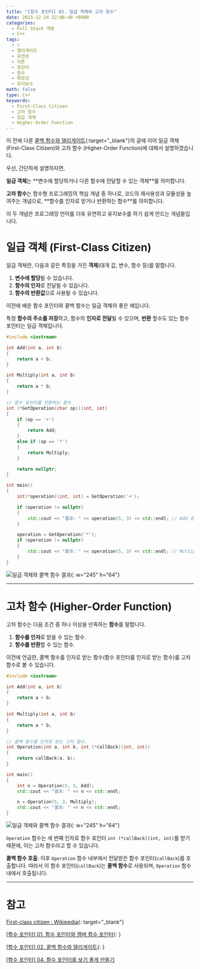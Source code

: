 ```yaml
---
title: "[함수 포인터] 03. 일급 객체와 고차 함수"
date: 2023-12-24 22:06:48 +0900
categories:
  - Full Stack 개발
  - C++
tags:
  - c
  - 델리게이트
  - 유연성
  - 이론
  - 포인터
  - 함수
  - 확장성
  - 유지보수
math: false
type: C++
keywords:
  - First-Class Citizen
  - 고차 함수
  - 일급 객체
  - Higher-Order Function
---
```


이 전에 다룬 [콜백 함수와 델리게이트](/posts/%ED%95%A8%EC%88%98-%ED%8F%AC%EC%9D%B8%ED%84%B0-02.-%EC%BD%9C%EB%B0%B1-%ED%95%A8%EC%88%98%EC%99%80-%EB%8D%B8%EB%A6%AC%EA%B2%8C%EC%9D%B4%ED%8A%B8/){:target="_blank"}의 글에 이어 일급 객체 (First-Class Citizen)와 고차 함수 (Higher-Order Function)에 대해서 설명하겠습니다.

우선, 간단하게 설명하자면,

**일급 객체**는 **변수에 할당하거나 다른 함수에 전달할 수 있는 <span class="font_highlight">객체</span>**를 의미합니다.

**고차 함수**는 함수형 프로그래밍의 핵심 개념 중 하나로, 코드의 재사용성과 모듈성을 높여주는 개념으로, **함수를 인자로 받거나 반환하는 <span class="font_highlight">함수</span>**를 의미합니다.

이 두 개념은 프로그래밍 언어를 더욱 유연하고 유지보수를 하기 쉽게 만드는 개념들입니다.

# 일급 객체 (First-Class Citizen)

일급 객체란, 다음과 같은 특징을 가진 **객체**(대개 값, 변수, 함수 등)를 말합니다.

1. <span class="important">**변수에 할당**</span>될 수 있습니다.
2. <span class="important">**함수의 인자**</span>로 전달될 수 있습니다.
3. <span class="important">**함수의 반환값**</span>으로 사용될 수 있습니다.

이전에 배운 함수 포인터와 콜백 함수는 일급 객체의 좋은 예입니다.

특정 **함수의 주소를 저장**하고, 함수의 **인자로 전달**될 수 있으며, **반환** 할수도 있는 함수 포인터는 일급 객체입니다.

```cpp
#include <iostream>

int Add(int a, int b)
{
    return a + b;
}

int Multiply(int a, int b)
{
    return a * b;
}

// 함수 포인터를 반환하는 함수
int (*GetOperation(char op))(int, int)
{
    if (op == '+') 
    {
        return Add;
    }
    else if (op == '*') 
    {
        return Multiply;
    }

    return nullptr;
}

int main()
{
    int(*operation)(int, int) = GetOperation('+');

    if (operation != nullptr) 
    {
        std::cout << "결과: " << operation(5, 3) << std::endl; // Add 함수 호출
    }

    operation = GetOperation('*');
    if (operation != nullptr) 
    {
        std::cout << "결과: " << operation(5, 3) << std::endl; // Multiply 함수 호출
    }
}
```

![일급 객체와 콜백 함수 결과](https://i.postimg.cc/pTrMC1DB/image.png){: w="245" h="64"}

---

# 고차 함수 (Higher-Order Function)

고차 함수는 다음 조건 중 하나 이상을 만족하는 **함수**를 말합니다.

1. **함수를 인자**로 받을 수 있는 함수.
2. **함수를 반환**할 수 있는 함수.

이전에 언급한, 콜백 함수를 인자로 받는 함수(함수 포인터를 인자로 받는 함수)를 고차 함수로 볼 수 있습니다.

```cpp
#include <iostream>

int Add(int a, int b)
{
    return a + b;
}

int Multiply(int a, int b)
{
    return a * b;
}

// 콜백 함수를 인자로 받는 고차 함수.
int Operation(int a, int b, int (*callBack)(int, int))
{
	return callBack(a, b);
}

int main()
{
    int n = Operation(5, 3, Add);
    std::cout << "결과: " << n << std::endl;

    n = Operation(5, 3, Multiply);
    std::cout << "결과: " << n << std::endl;
}
```

![일급 객체와 콜백 함수 결과](https://i.postimg.cc/pTrMC1DB/image.png){: w="245" h="64"}

`Operation` 함수는 세 번째 인자로 함수 포인터 `int (*callBack)(int, int)`를 받기 때문에, 이는 고차 함수라고 할 수 있습니다.

**콜백 함수 호출**: 이후 `Operation` 함수 내부에서 전달받은 함수 포인터(`callBack`)를 호출합니다. 따라서 이 함수 포인터(`callBack`)는 **콜백 함수**로 사용되며, `Operation` 함수 내에서 호출됩니다.


---

# 참고

[First-class citizen : Wikipedia](https://en.wikipedia.org/wiki/First-class_citizen){: target="_blank"}

[[함수 포인터] 01. 함수 포인터와 멤버 함수 포인터](/posts/%ED%95%A8%EC%88%98-%ED%8F%AC%EC%9D%B8%ED%84%B0-01.-%ED%95%A8%EC%88%98-%ED%8F%AC%EC%9D%B8%ED%84%B0%EC%99%80-%EB%A9%A4%EB%B2%84-%ED%95%A8%EC%88%98-%ED%8F%AC%EC%9D%B8%ED%84%B0/){: }

[[함수 포인터] 02. 콜백 함수와 델리게이트](/posts/%ED%95%A8%EC%88%98-%ED%8F%AC%EC%9D%B8%ED%84%B0-02.-%EC%BD%9C%EB%B0%B1-%ED%95%A8%EC%88%98%EC%99%80-%EB%8D%B8%EB%A6%AC%EA%B2%8C%EC%9D%B4%ED%8A%B8/){: }

[[함수 포인터] 04. 함수 포인터를 보기 좋게 만들기](/posts/%ED%95%A8%EC%88%98-%ED%8F%AC%EC%9D%B8%ED%84%B0-04.-%ED%95%A8%EC%88%98-%ED%8F%AC%EC%9D%B8%ED%84%B0%EB%A5%BC-%EB%B3%B4%EA%B8%B0-%EC%A2%8B%EA%B2%8C-%EB%A7%8C%EB%93%A4%EA%B8%B0/)